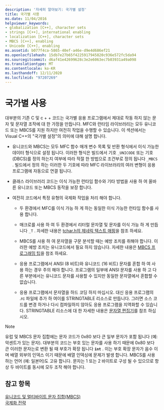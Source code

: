 ```yaml
---
description: '자세히 알아보기: 국가별 설정'
title: 국가별 사용
ms.date: 11/04/2016
helpviewer_keywords:
- globalization [C++], character sets
- strings [C++], international enabling
- localization [C++], character sets
- MBCS [C++], enabling
- Unicode [C++], enabling
ms.assetid: b077f4ca-5865-40ef-a46e-d9e4d686ef21
ms.openlocfilehash: 15db7e27b65f4225917945820c936e572fc5da94
ms.sourcegitcommit: d6af41e42699628c3e2e6063ec7b03931a49a098
ms.translationtype: MT
ms.contentlocale: ko-KR
ms.lasthandoff: 12/11/2020
ms.locfileid: "97207269"
---
```

# <a name="international-enabling"></a>국가별 사용

대부분의 기존 C 및 c + + 코드는 국가별 응용 프로그램에서 제대로 작동 하지 않는 문자 및 문자열 조작에 대 한 가정을 만듭니다. MFC와 런타임 라이브러리는 모두 유니코드 또는 MBCS를 지원 하지만 여전히 작업을 수행할 수 있습니다. 이 섹션에서는 Visual C++의 "국가별 설정"의 의미에 대해 설명 합니다.

- 유니코드와 MBCS는 모두 MFC 함수 매개 변수 목록 및 반환 형식에서 이식 가능한 데이터 형식으로 설정 됩니다. 이러한 형식은 빌드에서 기호 `_UNICODE` 또는 기호 (DBCS)를 정의 하는지 여부에 따라 적절 한 방법으로 조건부로 정의 됩니다 `_MBCS` . 빌드에서 정의 하는 이러한 두 기호에 따라 MFC 라이브러리의 여러 변형이 응용 프로그램에 자동으로 연결 됩니다.

- 클래스 라이브러리 코드는 이식 가능한 런타임 함수와 기타 방법을 사용 하 여 올바른 유니코드 또는 MBCS 동작을 보장 합니다.

- 여전히 코드에서 특정 유형의 국제화 작업을 처리 해야 합니다.

  - 두 환경에서 MFC를 이식 가능 하 게 하는 동일한 이식 가능한 런타임 함수를 사용 합니다.

  - 매크로를 사용 하 여 두 환경에서 리터럴 문자열 및 문자를 이식 가능 하 게 만듭니다 `_T` . 자세한 내용은 [tchar.h의 제네릭 텍스트 매핑](../text/generic-text-mappings-in-tchar-h.md)을 참조 하세요.

  - MBCS를 사용 하 여 문자열을 구문 분석할 때는 예방 조치를 취해야 합니다. 이러한 예방 조치는 유니코드에서 필요 하지 않습니다. 자세한 내용은 [MBCS 프로그래밍 팁](../text/mbcs-programming-tips.md)을 참조 하세요.

  - 응용 프로그램에서 ANSI (8 비트)와 유니코드 (16 비트) 문자를 혼합 하 여 사용 하는 경우 주의 해야 합니다. 프로그램의 일부에 ANSI 문자를 사용 하 고 다른 부분에서는 유니코드 문자를 사용할 수 있지만 동일한 문자열에서 혼합할 수 없습니다.

  - 응용 프로그램에서 문자열을 하드 코딩 하지 마십시오. 대신 응용 프로그램의 .rc 파일에 추가 하 여이를 STRINGTABLE 리소스로 만듭니다. 그러면 소스 코드를 변경 하거나 다시 컴파일하지 않아도 응용 프로그램을 지역화할 수 있습니다. STRINGTABLE 리소스에 대 한 자세한 내용은 [문자열 편집기](../windows/string-editor.md)를 참조 하십시오.

> [!NOTE]
> 유럽 및 MBCS 문자 집합에는 문자 코드가 0x80 보다 큰 일부 문자가 포함 됩니다 (예: 악센트가 있는 문자). 대부분의 코드는 부호 있는 문자를 사용 하기 때문에 0x80 보다 큰 이러한 문자는로 변환 될 때 부호가 확장 됩니다 **`int`** . 이는 부호 확장 문자가 음수 이며 배열 외부의 인덱스 이기 때문에 배열 인덱싱에 문제가 발생 합니다. MBCS를 사용 하는 언어 (예: 일본어)도 고유 합니다. 문자는 1 또는 2 바이트로 구성 될 수 있으므로 항상 두 바이트를 동시에 모두 조작 해야 합니다.

## <a name="see-also"></a>참고 항목

[유니코드 및 멀티바이트 문자 집합(MBCS)](../text/unicode-and-mbcs.md)<br/>
[국제화 전략](../text/internationalization-strategies.md)

